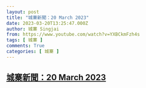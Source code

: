 ```yaml
---
layout: post
title: "城寨新聞：20 March 2023"
date: 2023-03-20T13:25:47.000Z
author: 城寨 Singjai
from: https://www.youtube.com/watch?v=YXBCkmFzh4s
tags: [ 城寨 ]
comments: True
categories: [ 城寨 ]
---
```

<!--1679318747000-->
[城寨新聞：20 March 2023](https://www.youtube.com/watch?v=YXBCkmFzh4s)
------

<div>

</div>

